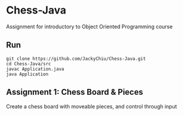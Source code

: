# Chess-Java
Assignment for introductory to Object Oriented Programming course

## Run 
    git clone https://github.com/JackyChiu/Chess-Java.git
    cd Chess-Java/src
    javac Application.java
    java Application

## Assignment 1: Chess Board & Pieces
Create a chess board with moveable pieces, and control through input
